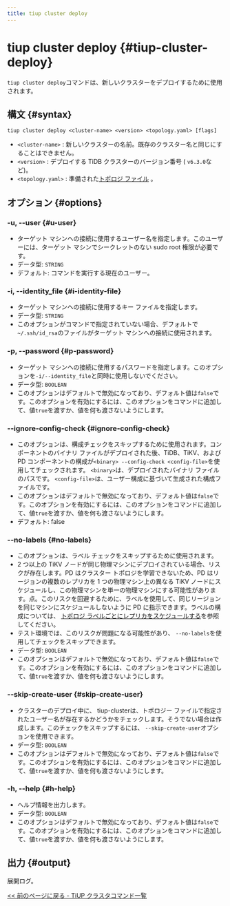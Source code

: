 ```yaml
---
title: tiup cluster deploy
---
```


# tiup cluster deploy {#tiup-cluster-deploy}

`tiup cluster deploy`コマンドは、新しいクラスターをデプロイするために使用されます。

## 構文 {#syntax}

```shell
tiup cluster deploy <cluster-name> <version> <topology.yaml> [flags]
```

-   `<cluster-name>` : 新しいクラスターの名前。既存のクラスター名と同じにすることはできません。
-   `<version>` : デプロイする TiDB クラスターのバージョン番号 ( `v6.3.0`など)。
-   `<topology.yaml>` : 準備された[トポロジ ファイル](/tiup/tiup-cluster-topology-reference.md) 。

## オプション {#options}

### -u, --user {#u-user}

-   ターゲット マシンへの接続に使用するユーザー名を指定します。このユーザーには、ターゲット マシンでシークレットのない sudo root 権限が必要です。
-   データ型: `STRING`
-   デフォルト: コマンドを実行する現在のユーザー。

### -i, --identity_file {#i-identity-file}

-   ターゲット マシンへの接続に使用するキー ファイルを指定します。
-   データ型: `STRING`
-   このオプションがコマンドで指定されていない場合、デフォルトで`~/.ssh/id_rsa`のファイルがターゲット マシンへの接続に使用されます。

### -p, --password {#p-password}

-   ターゲット マシンへの接続に使用するパスワードを指定します。このオプションを`-i/--identity_file`と同時に使用しないでください。
-   データ型: `BOOLEAN`
-   このオプションはデフォルトで無効になっており、デフォルト値は`false`です。このオプションを有効にするには、このオプションをコマンドに追加して、値`true`を渡すか、値を何も渡さないようにします。

### --ignore-config-check {#ignore-config-check}

-   このオプションは、構成チェックをスキップするために使用されます。コンポーネントのバイナリ ファイルがデプロイされた後、TiDB、TiKV、および PD コンポーネントの構成が`<binary> --config-check <config-file>`を使用してチェックされます。 `<binary>`は、デプロイされたバイナリ ファイルのパスです。 `<config-file>`は、ユーザー構成に基づいて生成された構成ファイルです。
-   このオプションはデフォルトで無効になっており、デフォルト値は`false`です。このオプションを有効にするには、このオプションをコマンドに追加して、値`true`を渡すか、値を何も渡さないようにします。
-   デフォルト: false

### --no-labels {#no-labels}

-   このオプションは、ラベル チェックをスキップするために使用されます。
-   2 つ以上の TiKV ノードが同じ物理マシンにデプロイされている場合、リスクが存在します。PD はクラスター トポロジを学習できないため、PD はリージョンの複数のレプリカを 1 つの物理マシン上の異なる TiKV ノードにスケジュールし、この物理マシンを単一の物理マシンにする可能性があります。点。このリスクを回避するために、ラベルを使用して、同じリージョンを同じマシンにスケジュールしないように PD に指示できます。ラベルの構成については、 [トポロジ ラベルごとにレプリカをスケジュールする](/schedule-replicas-by-topology-labels.md)を参照してください。
-   テスト環境では、このリスクが問題になる可能性があり、 `--no-labels`を使用してチェックをスキップできます。
-   データ型: `BOOLEAN`
-   このオプションはデフォルトで無効になっており、デフォルト値は`false`です。このオプションを有効にするには、このオプションをコマンドに追加して、値`true`を渡すか、値を何も渡さないようにします。

### --skip-create-user {#skip-create-user}

-   クラスターのデプロイ中に、 tiup-clusterは、トポロジー ファイルで指定されたユーザー名が存在するかどうかをチェックします。そうでない場合は作成します。このチェックをスキップするには、 `--skip-create-user`オプションを使用できます。
-   データ型: `BOOLEAN`
-   このオプションはデフォルトで無効になっており、デフォルト値は`false`です。このオプションを有効にするには、このオプションをコマンドに追加して、値`true`を渡すか、値を何も渡さないようにします。

### -h, --help {#h-help}

-   ヘルプ情報を出力します。
-   データ型: `BOOLEAN`
-   このオプションはデフォルトで無効になっており、デフォルト値は`false`です。このオプションを有効にするには、このオプションをコマンドに追加して、値`true`を渡すか、値を何も渡さないようにします。

## 出力 {#output}

展開ログ。

[&lt;&lt; 前のページに戻る - TiUP クラスタコマンド一覧](/tiup/tiup-component-cluster.md#command-list)

